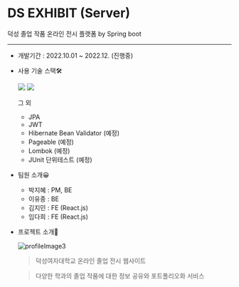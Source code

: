 # DS EXHIBIT (Server)
덕성 졸업 작품 온라인 전시 플랫폼 by Spring boot
***
* 개발기간 : 2022.10.01 ~ 2022.12. (진행중)

* 사용 기술 스택🛠
    
    <img src="https://img.shields.io/badge/Sprig boot-6DB33F?style=flat-square&logo=Spring boot&logoColor=white"> 
    <img src="https://img.shields.io/badge/MySQL-4479A1?style=flat-square&logo=MySQL&logoColor=white">

    그 외 
    - JPA
    - JWT
    - Hibernate Bean Validator (예정)
    - Pageable (예정)
    - Lombok (예정)
    - JUnit 단위테스트 (예정)

* 팀원 소개😀
    + 박지혜 : PM, BE
    + 이유종 : BE
    + 김지민 : FE (React.js)
    + 임다희 : FE (React.js)

* 프로젝트 소개📝

    ![profileImage3](https://user-images.githubusercontent.com/61150378/202852658-b8c49fb8-cdf5-4ed0-9bd3-ee94449a01b7.png)

    > 덕성여자대학교 온라인 졸업 전시 웹사이트 
    
    > 다양한 학과의 졸업 작품에 대한 정보 공유와 포트폴리오화 서비스




